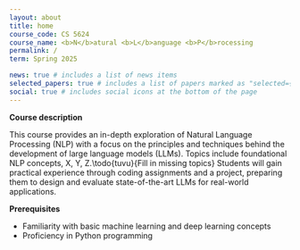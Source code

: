 ```yaml
---
layout: about
title: home
course_code: CS 5624
course_name: <b>N</b>atural <b>L</b>anguage <b>P</b>rocessing
permalink: /
term: Spring 2025

news: true # includes a list of news items
selected_papers: true # includes a list of papers marked as "selected={true}"
social: true # includes social icons at the bottom of the page
---
```


<b>Course description</b>

This course provides an in-depth exploration of Natural Language Processing (NLP) with a focus on the principles and techniques behind the development of large language models (LLMs). Topics include foundational NLP concepts, X, Y, Z.\todo{tuvu}{Fill in missing topics} Students will gain practical experience through coding assignments and a project, preparing them to design and evaluate state-of-the-art LLMs for real-world applications.

<b>Prerequisites</b>
- Familiarity with basic machine learning and deep learning concepts
- Proficiency in Python programming



